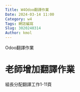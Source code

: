```yaml
---
Title: W4Odoo翻譯作業
Date: 2024-03-14 11:00
Category: w4
Tags: 網誌編寫
Slug: 3020240314
Author: kmol
---
```


Odoo翻譯作業

<!-- PELICAN_END_SUMMARY -->
# 老師增加翻譯作業
組長分配翻譯工作1-11頁